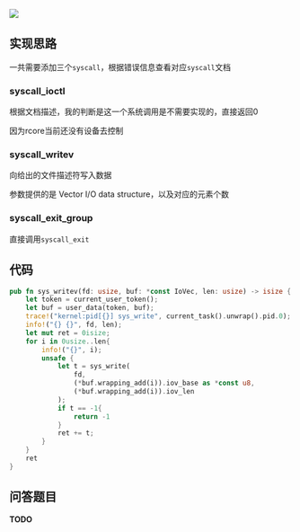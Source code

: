
![](https://raw.githubusercontent.com/wang29a/image/master/20231109203645.png)


## 实现思路

一共需要添加三个`syscall`，根据错误信息查看对应`syscall`文档

### syscall_ioctl

根据文档描述，我的判断是这一个系统调用是不需要实现的，直接返回0

因为rcore当前还没有设备去控制

### syscall_writev

向给出的文件描述符写入数据

参数提供的是 Vector I/O data structure，以及对应的元素个数


### syscall_exit_group

直接调用`syscall_exit`

## 代码

```rust
pub fn sys_writev(fd: usize, buf: *const IoVec, len: usize) -> isize {
    let token = current_user_token();
    let buf = user_data(token, buf);
    trace!("kernel:pid[{}] sys_write", current_task().unwrap().pid.0);
    info!("{} {}", fd, len);
    let mut ret = 0isize;
    for i in 0usize..len{
        info!("{}", i);
        unsafe {
            let t = sys_write(
                fd,
                (*buf.wrapping_add(i)).iov_base as *const u8,
                (*buf.wrapping_add(i)).iov_len
            );
            if t == -1{
                return -1
            }
            ret += t;
        }
    }
    ret
}
```

## 问答题目

**TODO**